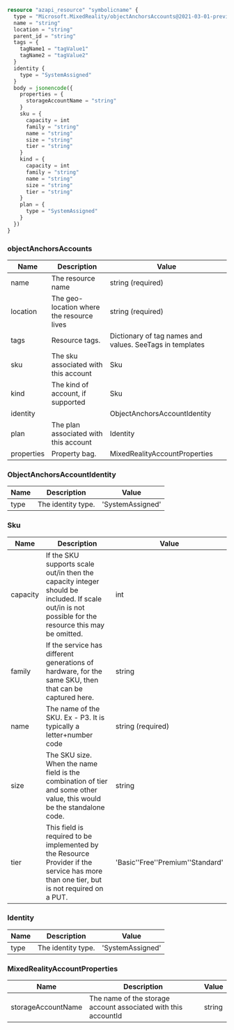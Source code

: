 ```terraform
resource "azapi_resource" "symbolicname" {
  type = "Microsoft.MixedReality/objectAnchorsAccounts@2021-03-01-preview"
  name = "string"
  location = "string"
  parent_id = "string"
  tags = {
    tagName1 = "tagValue1"
    tagName2 = "tagValue2"
  }
  identity {
    type = "SystemAssigned"
  }
  body = jsonencode({
    properties = {
      storageAccountName = "string"
    }
    sku = {
      capacity = int
      family = "string"
      name = "string"
      size = "string"
      tier = "string"
    }
    kind = {
      capacity = int
      family = "string"
      name = "string"
      size = "string"
      tier = "string"
    }
    plan = {
      type = "SystemAssigned"
    }
  })
}

```

### objectAnchorsAccounts

| Name | Description | Value |
|-|-|-|
| name | The resource name | string (required) |
| location | The geo-location where the resource lives | string (required) |
| tags | Resource tags. | Dictionary of tag names and values. SeeTags in templates |
| sku | The sku associated with this account | Sku |
| kind | The kind of account, if supported | Sku |
| identity |  | ObjectAnchorsAccountIdentity |
| plan | The plan associated with this account | Identity |
| properties | Property bag. | MixedRealityAccountProperties |


### ObjectAnchorsAccountIdentity

| Name | Description | Value |
|-|-|-|
| type | The identity type. | 'SystemAssigned' |


### Sku

| Name | Description | Value |
|-|-|-|
| capacity | If the SKU supports scale out/in then the capacity integer should be included. If scale out/in is not possible for the resource this may be omitted. | int |
| family | If the service has different generations of hardware, for the same SKU, then that can be captured here. | string |
| name | The name of the SKU. Ex - P3. It is typically a letter+number code | string (required) |
| size | The SKU size. When the name field is the combination of tier and some other value, this would be the standalone code. | string |
| tier | This field is required to be implemented by the Resource Provider if the service has more than one tier, but is not required on a PUT. | 'Basic''Free''Premium''Standard' |


### Identity

| Name | Description | Value |
|-|-|-|
| type | The identity type. | 'SystemAssigned' |


### MixedRealityAccountProperties

| Name | Description | Value |
|-|-|-|
| storageAccountName | The name of the storage account associated with this accountId | string |



